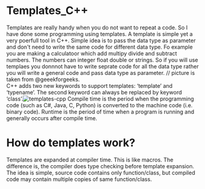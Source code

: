 # Templates_C++
Templates are really handy when you do not want to repeat a code. So I have done some programming using templates.
A template is simple yet a very poerfull tool in C++. Simple idea is to pass the data type as parameter and don't need to write the same code for different data type. 
Fo example you are making a calculatoor which add multipy divide and subtract numbers. The numbers can integer float double or strings. So if you will use templaes you donnnot have to write seprate code for all the data type rather you will write a general code and pass data type as parameter. 
// picture is taken from @geeekforgeeks.                                                                                     
C++ adds two new keywords to support templates: ‘template’ and ‘typename’. The second keyword can always be replaced by keyword ‘class’.![templates-cpp](https://user-images.githubusercontent.com/90936436/155078687-e8cd5d68-0ef7-4896-863c-661aecb826a2.jpg)
Compile time is the period when the programming code (such as C#, Java, C, Python) is converted to the machine code (i.e. binary code). Runtime is the period of time when a program is running and generally occurs after compile time.
# How do templates work? 
Templates are expanded at compiler time. This is like macros. The difference is, the compiler does type checking before template expansion. The idea is simple, source code contains only function/class, but compiled code may contain multiple copies of same function/class. 
 

